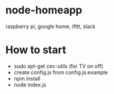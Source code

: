 # node-homeapp
raspberry pi, google home, ifttt, slack

# How to start
- sudo apt-get cec-utils (for TV on off)
- create config.js from config.js.example
- npm install
- node index.js
